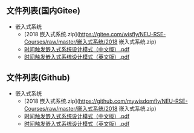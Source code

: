 

## 文件列表(国内Gitee)

- 嵌入式系统
    - [2018 嵌入式系统.zip](https://gitee.com/wisfly/NEU-RSE-Courses/raw/master/嵌入式系统/2018 嵌入式系统.zip)
    - [时间触发嵌入式系统设计模式（中文版）.pdf](https://gitee.com/wisfly/NEU-RSE-Courses/raw/master/嵌入式系统/时间触发嵌入式系统设计模式（中文版）.pdf)
    - [时间触发嵌入式系统设计模式（英文版）.pdf](https://gitee.com/wisfly/NEU-RSE-Courses/raw/master/嵌入式系统/时间触发嵌入式系统设计模式（英文版）.pdf)


## 文件列表(Github)

- 嵌入式系统
    - [2018 嵌入式系统.zip](https://github.com/mywisdomfly/NEU-RSE-Courses/raw/master/嵌入式系统/2018 嵌入式系统.zip)
    - [时间触发嵌入式系统设计模式（中文版）.pdf](https://github.com/mywisdomfly/NEU-RSE-Courses/raw/master/嵌入式系统/时间触发嵌入式系统设计模式（中文版）.pdf)
    - [时间触发嵌入式系统设计模式（英文版）.pdf](https://github.com/mywisdomfly/NEU-RSE-Courses/raw/master/嵌入式系统/时间触发嵌入式系统设计模式（英文版）.pdf)
